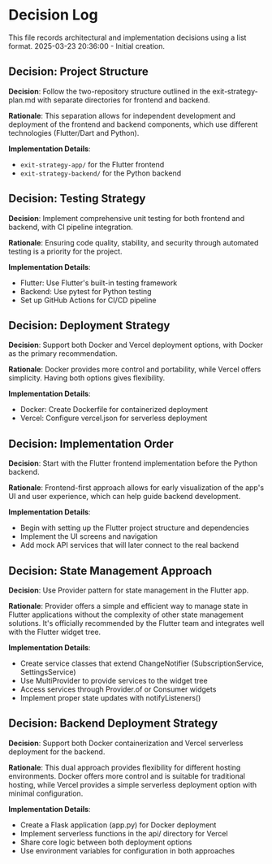 # Decision Log

This file records architectural and implementation decisions using a list format.
2025-03-23 20:36:00 - Initial creation.

## Decision: Project Structure

**Decision**: Follow the two-repository structure outlined in the exit-strategy-plan.md with separate directories for frontend and backend.

**Rationale**: This separation allows for independent development and deployment of the frontend and backend components, which use different technologies (Flutter/Dart and Python).

**Implementation Details**: 
- `exit-strategy-app/` for the Flutter frontend
- `exit-strategy-backend/` for the Python backend

## Decision: Testing Strategy

**Decision**: Implement comprehensive unit testing for both frontend and backend, with CI pipeline integration.

**Rationale**: Ensuring code quality, stability, and security through automated testing is a priority for the project.

**Implementation Details**:
- Flutter: Use Flutter's built-in testing framework
- Backend: Use pytest for Python testing
- Set up GitHub Actions for CI/CD pipeline

## Decision: Deployment Strategy

**Decision**: Support both Docker and Vercel deployment options, with Docker as the primary recommendation.

**Rationale**: Docker provides more control and portability, while Vercel offers simplicity. Having both options gives flexibility.

**Implementation Details**:
- Docker: Create Dockerfile for containerized deployment
- Vercel: Configure vercel.json for serverless deployment


## Decision: Implementation Order

**Decision**: Start with the Flutter frontend implementation before the Python backend.

**Rationale**: Frontend-first approach allows for early visualization of the app's UI and user experience, which can help guide backend development.

**Implementation Details**:
- Begin with setting up the Flutter project structure and dependencies
- Implement the UI screens and navigation
- Add mock API services that will later connect to the real backend

## Decision: State Management Approach

**Decision**: Use Provider pattern for state management in the Flutter app.

**Rationale**: Provider offers a simple and efficient way to manage state in Flutter applications without the complexity of other state management solutions. It's officially recommended by the Flutter team and integrates well with the Flutter widget tree.

**Implementation Details**:
- Create service classes that extend ChangeNotifier (SubscriptionService, SettingsService)
- Use MultiProvider to provide services to the widget tree
- Access services through Provider.of<T> or Consumer widgets
- Implement proper state updates with notifyListeners()

## Decision: Backend Deployment Strategy

**Decision**: Support both Docker containerization and Vercel serverless deployment for the backend.

**Rationale**: This dual approach provides flexibility for different hosting environments. Docker offers more control and is suitable for traditional hosting, while Vercel provides a simple serverless deployment option with minimal configuration.

**Implementation Details**:
- Create a Flask application (app.py) for Docker deployment
- Implement serverless functions in the api/ directory for Vercel
- Share core logic between both deployment options
- Use environment variables for configuration in both approaches
